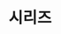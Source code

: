 ---
layout: "series_list"
searchHidden: true
title: "시리즈"
description: "ser·ies"
# subDescription1: "1. 연속, 연쇄"
# subDescription2: "2. (라디오·텔레비전의) 시리즈"
# subDescription3: "3. 시리즈 (경기)"
cover:
  image: ""
  alt: "시리즈"
url: "/series-list/"
summary: series_list
use: true
seriesCover:
  - name: "BAEKJOON Online Judge"
    image: "/logo/logo-baekjoon.png"
    alt: "백준 온라인 저지"
  - name: "Effective Java 3E"
    image: "/logo/logo-effective-java-3e.png"
    alt: "Effective Java 3/E"
    chapter:
      - id: "effective-java-3e-chapter-1"
        title: "객체 생성과 파괴"
      - id: "effective-java-3e-chapter-2"
        title: "모든 객체의 공통 메서드"
      - id: "effective-java-3e-chapter-3"
        title: "클래스와 인터페이스"
      - id: "effective-java-3e-chapter-4"
        title: "제네릭"
      - id: "effective-java-3e-chapter-5"
        title: "열거 타입과 애너테이션"
      - id: "effective-java-3e-chapter-6"
        title: "람다와 스트림"
      - id: "effective-java-3e-chapter-7"
        title: "메서드"
      - id: "effective-java-3e-chapter-8"
        title: "일반적인 프로그래밍 원칙"
      - id: "effective-java-3e-chapter-9"
        title: "예외"
      - id: "effective-java-3e-chapter-10"
        title: "동시성"
      - id: "effective-java-3e-chapter-11"
        title: "직렬화"
  # - name: "Themes Guide"
  #   image: "/logo/logo-c.png"
  #   alt: "Themes Guide"
---